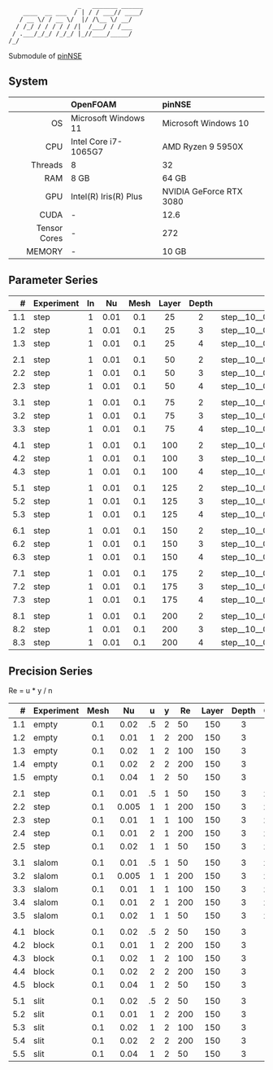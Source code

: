 ```text
                   _   _______ ______
    ____  __ ___  / | / / ___// ____/
   / __ \/ / __ \/  |/ /\__ \/ __/   
  / /_/ / / / / / /|  /___/ / /___   
 / .___/_/_/ /_/_/ |_//____/_____/   
/_/                                  
```

Submodule of [pinNSE](https://github.com/s9latimm/pinnse)

## System

|              | OpenFOAM              | pinNSE                  |
|-------------:|:----------------------|:------------------------|
|           OS | Microsoft Windows 11  | Microsoft Windows 10    |
|          CPU | Intel Core i7-1065G7  | AMD Ryzen 9 5950X       |
|      Threads | 8                     | 32                      |
|          RAM | 8 GB                  | 64 GB                   |
|          GPU | Intel(R) Iris(R) Plus | NVIDIA GeForce RTX 3080 |
|         CUDA | -                     | 12.6                    |
| Tensor Cores | -                     | 272                     |
|       MEMORY | -                     | 10 GB                   |


## Parameter Series

|   # | Experiment | In  |  Nu  | Mesh | Layer | Depth |                             ID |
|----:|:-----------|:---:|:----:|:----:|:-----:|:-----:|-------------------------------:|
| 1.1 | step       |  1  | 0.01 | 0.1  |  25   |   2   | step__10__0_010_01.cuda.025_02 |
| 1.2 | step       |  1  | 0.01 | 0.1  |  25   |   3   | step__10__0_010_01.cuda.025_03 |
| 1.3 | step       |  1  | 0.01 | 0.1  |  25   |   4   | step__10__0_010_01.cuda.025_04 |
|     |            |     |      |      |       |       |                                |
| 2.1 | step       |  1  | 0.01 | 0.1  |  50   |   2   | step__10__0_010_01.cuda.050_02 |
| 2.2 | step       |  1  | 0.01 | 0.1  |  50   |   3   | step__10__0_010_01.cuda.050_03 |
| 2.3 | step       |  1  | 0.01 | 0.1  |  50   |   4   | step__10__0_010_01.cuda.050_04 |
|     |            |     |      |      |       |       |                                |
| 3.1 | step       |  1  | 0.01 | 0.1  |  75   |   2   | step__10__0_010_01.cuda.075_02 |
| 3.2 | step       |  1  | 0.01 | 0.1  |  75   |   3   | step__10__0_010_01.cuda.075_03 |
| 3.3 | step       |  1  | 0.01 | 0.1  |  75   |   4   | step__10__0_010_01.cuda.075_04 |
|     |            |     |      |      |       |       |                                |
| 4.1 | step       |  1  | 0.01 | 0.1  |  100  |   2   | step__10__0_010_01.cuda.100_02 |
| 4.2 | step       |  1  | 0.01 | 0.1  |  100  |   3   | step__10__0_010_01.cuda.100_03 |
| 4.3 | step       |  1  | 0.01 | 0.1  |  100  |   4   | step__10__0_010_01.cuda.100_04 |
|     |            |     |      |      |       |       |                                |
| 5.1 | step       |  1  | 0.01 | 0.1  |  125  |   2   | step__10__0_010_01.cuda.125_02 |
| 5.2 | step       |  1  | 0.01 | 0.1  |  125  |   3   | step__10__0_010_01.cuda.125_03 |
| 5.3 | step       |  1  | 0.01 | 0.1  |  125  |   4   | step__10__0_010_01.cuda.125_04 |
|     |            |     |      |      |       |       |                                |
| 6.1 | step       |  1  | 0.01 | 0.1  |  150  |   2   | step__10__0_010_01.cuda.150_02 |
| 6.2 | step       |  1  | 0.01 | 0.1  |  150  |   3   | step__10__0_010_01.cuda.150_03 |
| 6.3 | step       |  1  | 0.01 | 0.1  |  150  |   4   | step__10__0_010_01.cuda.150_04 |
|     |            |     |      |      |       |       |                                |
| 7.1 | step       |  1  | 0.01 | 0.1  |  175  |   2   | step__10__0_010_01.cuda.175_02 |
| 7.2 | step       |  1  | 0.01 | 0.1  |  175  |   3   | step__10__0_010_01.cuda.175_03 |
| 7.3 | step       |  1  | 0.01 | 0.1  |  175  |   4   | step__10__0_010_01.cuda.175_04 |
|     |            |     |      |      |       |       |                                |
| 8.1 | step       |  1  | 0.01 | 0.1  |  200  |   2   | step__10__0_010_01.cuda.200_02 |
| 8.2 | step       |  1  | 0.01 | 0.1  |  200  |   3   | step__10__0_010_01.cuda.200_03 |
| 8.3 | step       |  1  | 0.01 | 0.1  |  200  |   4   | step__10__0_010_01.cuda.200_04 |



## Precision Series

Re = u * y / n

|   # | Experiment | Mesh |  Nu   | u  | y | Re  | Layer | Depth | OpenFOAM | pinNSE |                          ID |
|----:|:-----------|:----:|:-----:|:--:|---|-----|:-----:|:-----:|----------|:------:|----------------------------:|
| 1.1 | empty      | 0.1  | 0.02  | .5 | 2 | 50  |  150  |   3   |          |        |  empty__0_100__0_020__0_500 |
| 1.2 | empty      | 0.1  | 0.01  | 1  | 2 | 200 |  150  |   3   |          |        |  empty__0_100__0_010__1_000 |
| 1.3 | empty      | 0.1  | 0.02  | 1  | 2 | 100 |  150  |   3   |          |        |  empty__0_100__0_020__1_000 |
| 1.4 | empty      | 0.1  | 0.02  | 2  | 2 | 200 |  150  |   3   |          |        |  empty__0_100__0_020__2_000 |
| 1.5 | empty      | 0.1  | 0.04  | 1  | 2 | 50  |  150  |   3   |          |        |  empty__0_100__0_040__1_000 |
|     |            |      |       |    |   |     |       |       |          |        |                             |
| 2.1 | step       | 0.1  | 0.01  | .5 | 1 | 50  |  150  |   3   | x        |        |   step__0_100__0_010__0_500 |
| 2.2 | step       | 0.1  | 0.005 | 1  | 1 | 200 |  150  |   3   | x        |   x    |   step__0_100__0_005__1_000 |
| 2.3 | step       | 0.1  | 0.01  | 1  | 1 | 100 |  150  |   3   | x        |   x    |   step__0_100__0_010__1_000 |
| 2.4 | step       | 0.1  | 0.01  | 2  | 1 | 200 |  150  |   3   | x        |   x    |   step__0_100__0_010__2_000 |
| 2.5 | step       | 0.1  | 0.02  | 1  | 1 | 50  |  150  |   3   | x        |   x    |   step__0_100__0_020__1_000 |
|     |            |      |       |    |   |     |       |       |          |        |                             |
| 3.1 | slalom     | 0.1  | 0.01  | .5 | 1 | 50  |  150  |   3   | x        |        | slalom__0_100__0_010__0_500 |
| 3.2 | slalom     | 0.1  | 0.005 | 1  | 1 | 200 |  150  |   3   | x        |   x    | slalom__0_100__0_005__1_000 |
| 3.3 | slalom     | 0.1  | 0.01  | 1  | 1 | 100 |  150  |   3   | x        |   x    | slalom__0_100__0_010__1_000 |
| 3.4 | slalom     | 0.1  | 0.01  | 2  | 1 | 200 |  150  |   3   | x        |   x    | slalom__0_100__0_010__2_000 |
| 3.5 | slalom     | 0.1  | 0.02  | 1  | 1 | 50  |  150  |   3   | x        |        | slalom__0_100__0_020__1_000 |
|     |            |      |       |    |   |     |       |       |          |        |                             |
| 4.1 | block      | 0.1  | 0.02  | .5 | 2 | 50  |  150  |   3   |          |        |  block__0_100__0_020__0_500 |
| 4.2 | block      | 0.1  | 0.01  | 1  | 2 | 200 |  150  |   3   |          |        |  block__0_100__0_010__1_000 |
| 4.3 | block      | 0.1  | 0.02  | 1  | 2 | 100 |  150  |   3   |          |        |  block__0_100__0_020__1_000 |
| 4.4 | block      | 0.1  | 0.02  | 2  | 2 | 200 |  150  |   3   |          |        |  block__0_100__0_020__2_000 |
| 4.5 | block      | 0.1  | 0.04  | 1  | 2 | 50  |  150  |   3   |          |        |  block__0_100__0_040__1_000 |
|     |            |      |       |    |   |     |       |       |          |        |                             |
| 5.1 | slit       | 0.1  | 0.02  | .5 | 2 | 50  |  150  |   3   |          |        |   slit__0_100__0_020__0_500 |
| 5.2 | slit       | 0.1  | 0.01  | 1  | 2 | 200 |  150  |   3   |          |        |   slit__0_100__0_010__1_000 |
| 5.3 | slit       | 0.1  | 0.02  | 1  | 2 | 100 |  150  |   3   |          |        |   slit__0_100__0_020__1_000 |
| 5.4 | slit       | 0.1  | 0.02  | 2  | 2 | 200 |  150  |   3   |          |        |   slit__0_100__0_020__2_000 |
| 5.5 | slit       | 0.1  | 0.04  | 1  | 2 | 50  |  150  |   3   |          |        |   slit__0_100__0_040__1_000 |
